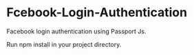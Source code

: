 # Fcebook-Login-Authentication
Facebook login authentication using Passport Js.

Run npm install in your project directory. 
